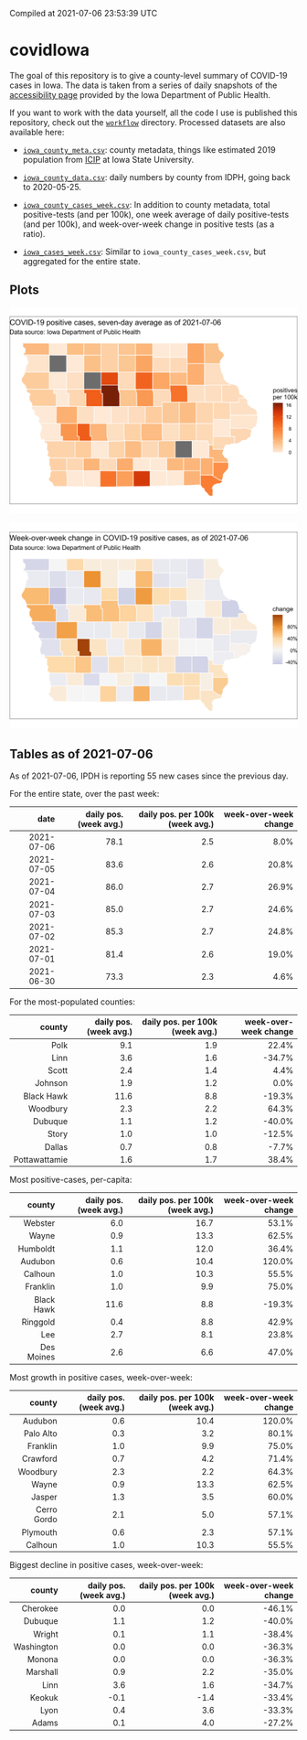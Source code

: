 Compiled at 2021-07-06 23:53:39 UTC

<!-- README.md is generated from README.Rmd. Please edit that file -->

# covidIowa

<!-- badges: start -->

<!-- badges: end -->

The goal of this repository is to give a county-level summary of
COVID-19 cases in Iowa. The data is taken from a series of daily
snapshots of the [accessibility
page](https://coronavirus.iowa.gov/pages/access) provided by the Iowa
Department of Public Health.

If you want to work with the data yourself, all the code I use is
published this repository, check out the [`workflow`](workflow)
directory. Processed datasets are also available here:

  - [`iowa_county_meta.csv`](https://raw.githubusercontent.com/ijlyttle/covidIowa/master/workflow/data/99-publish/iowa_county_meta.csv):
    county metadata, things like estimated 2019 population from
    [ICIP](https://www.icip.iastate.edu/tables/population/counties-estimates)
    at Iowa State University.

  - [`iowa_county_data.csv`](https://raw.githubusercontent.com/ijlyttle/covidIowa/master/workflow/data/99-publish/iowa_county_data.csv):
    daily numbers by county from IDPH, going back to 2020-05-25.

  - [`iowa_county_cases_week.csv`](https://raw.githubusercontent.com/ijlyttle/covidIowa/master/workflow/data/99-publish/iowa_county_data.csv):
    In addition to county metadata, total positive-tests (and per 100k),
    one week average of daily positive-tests (and per 100k), and
    week-over-week change in positive tests (as a ratio).

  - [`iowa_cases_week.csv`](https://raw.githubusercontent.com/ijlyttle/covidIowa/master/workflow/data/99-publish/iowa_cases_week.csv):
    Similar to `iowa_county_cases_week.csv`, but aggregated for the
    entire state.

## Plots

![](workflow/data/99-publish/iowa_cases.png)

![](workflow/data/99-publish/iowa_change.png)

## Tables as of 2021-07-06

As of 2021-07-06, IPDH is reporting 55 new cases since the previous day.

For the entire state, over the past week:

|       date | daily pos. (week avg.) | daily pos. per 100k (week avg.) | week-over-week change |
| ---------: | ---------------------: | ------------------------------: | --------------------: |
| 2021-07-06 |                   78.1 |                             2.5 |                  8.0% |
| 2021-07-05 |                   83.6 |                             2.6 |                 20.8% |
| 2021-07-04 |                   86.0 |                             2.7 |                 26.9% |
| 2021-07-03 |                   85.0 |                             2.7 |                 24.6% |
| 2021-07-02 |                   85.3 |                             2.7 |                 24.8% |
| 2021-07-01 |                   81.4 |                             2.6 |                 19.0% |
| 2021-06-30 |                   73.3 |                             2.3 |                  4.6% |

For the most-populated counties:

|        county | daily pos. (week avg.) | daily pos. per 100k (week avg.) | week-over-week change |
| ------------: | ---------------------: | ------------------------------: | --------------------: |
|          Polk |                    9.1 |                             1.9 |                 22.4% |
|          Linn |                    3.6 |                             1.6 |               \-34.7% |
|         Scott |                    2.4 |                             1.4 |                  4.4% |
|       Johnson |                    1.9 |                             1.2 |                  0.0% |
|    Black Hawk |                   11.6 |                             8.8 |               \-19.3% |
|      Woodbury |                    2.3 |                             2.2 |                 64.3% |
|       Dubuque |                    1.1 |                             1.2 |               \-40.0% |
|         Story |                    1.0 |                             1.0 |               \-12.5% |
|        Dallas |                    0.7 |                             0.8 |                \-7.7% |
| Pottawattamie |                    1.6 |                             1.7 |                 38.4% |

Most positive-cases, per-capita:

|     county | daily pos. (week avg.) | daily pos. per 100k (week avg.) | week-over-week change |
| ---------: | ---------------------: | ------------------------------: | --------------------: |
|    Webster |                    6.0 |                            16.7 |                 53.1% |
|      Wayne |                    0.9 |                            13.3 |                 62.5% |
|   Humboldt |                    1.1 |                            12.0 |                 36.4% |
|    Audubon |                    0.6 |                            10.4 |                120.0% |
|    Calhoun |                    1.0 |                            10.3 |                 55.5% |
|   Franklin |                    1.0 |                             9.9 |                 75.0% |
| Black Hawk |                   11.6 |                             8.8 |               \-19.3% |
|   Ringgold |                    0.4 |                             8.8 |                 42.9% |
|        Lee |                    2.7 |                             8.1 |                 23.8% |
| Des Moines |                    2.6 |                             6.6 |                 47.0% |

Most growth in positive cases, week-over-week:

|      county | daily pos. (week avg.) | daily pos. per 100k (week avg.) | week-over-week change |
| ----------: | ---------------------: | ------------------------------: | --------------------: |
|     Audubon |                    0.6 |                            10.4 |                120.0% |
|   Palo Alto |                    0.3 |                             3.2 |                 80.1% |
|    Franklin |                    1.0 |                             9.9 |                 75.0% |
|    Crawford |                    0.7 |                             4.2 |                 71.4% |
|    Woodbury |                    2.3 |                             2.2 |                 64.3% |
|       Wayne |                    0.9 |                            13.3 |                 62.5% |
|      Jasper |                    1.3 |                             3.5 |                 60.0% |
| Cerro Gordo |                    2.1 |                             5.0 |                 57.1% |
|    Plymouth |                    0.6 |                             2.3 |                 57.1% |
|     Calhoun |                    1.0 |                            10.3 |                 55.5% |

Biggest decline in positive cases, week-over-week:

|     county | daily pos. (week avg.) | daily pos. per 100k (week avg.) | week-over-week change |
| ---------: | ---------------------: | ------------------------------: | --------------------: |
|   Cherokee |                    0.0 |                             0.0 |               \-46.1% |
|    Dubuque |                    1.1 |                             1.2 |               \-40.0% |
|     Wright |                    0.1 |                             1.1 |               \-38.4% |
| Washington |                    0.0 |                             0.0 |               \-36.3% |
|     Monona |                    0.0 |                             0.0 |               \-36.3% |
|   Marshall |                    0.9 |                             2.2 |               \-35.0% |
|       Linn |                    3.6 |                             1.6 |               \-34.7% |
|     Keokuk |                  \-0.1 |                           \-1.4 |               \-33.4% |
|       Lyon |                    0.4 |                             3.6 |               \-33.3% |
|      Adams |                    0.1 |                             4.0 |               \-27.2% |
